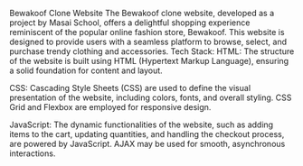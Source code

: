 Bewakoof Clone Website The Bewakoof clone website, developed as a project by Masai School, offers a delightful shopping experience reminiscent of the popular online fashion store, Bewakoof. This website is designed to provide users with a seamless platform to browse, select, and purchase trendy clothing and accessories.
Tech Stack: HTML: The structure of the website is built using HTML (Hypertext Markup Language), ensuring a solid foundation for content and layout.

CSS: Cascading Style Sheets (CSS) are used to define the visual presentation of the website, including colors, fonts, and overall styling. CSS Grid and Flexbox are employed for responsive design.

JavaScript: The dynamic functionalities of the website, such as adding items to the cart, updating quantities, and handling the checkout process, are powered by JavaScript. AJAX may be used for smooth, asynchronous interactions.